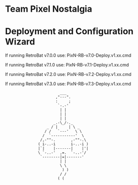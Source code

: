 #       Team Pixel Nostalgia
# Deployment and Configuration Wizard

If running RetroBat v7.0.0 use: PixN-RB-v7.0-Deploy.v1.xx.cmd

If running RetroBat v7.1.0 use: PixN-RB-v7.1-Deploy.v1.xx.cmd

If running RetroBat v7.2.0 use: PixN-RB-v7.2-Deploy.v1.xx.cmd

If running RetroBat v7.3.0 use: PixN-RB-v7.3-Deploy.v1.xx.cmd

                             ___
                           ,"---".
                           :     ;
                            `-.-'
                             | |
                             | |
                             | |
                          _.-\_/-._
                       _ / |     | \ _
                      / /   `---'   \ \
                     /  `-----------'  \
                    /,-""-.       ,-""-.\
                   ( i-..-i       i-..-i )
                   |`|    |-------|    |'|
                   \ `-..-'  ,=.  `-..-'/
                    `--------|=|-------'
                             | |
                             \ \
                              ) )
                             / /
                            ( (
